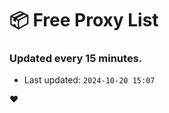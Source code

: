 # :package: Free Proxy List
### Updated every 15 minutes.

- Last updated: `2024-10-20 15:07`

:heart:
